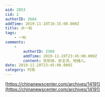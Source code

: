 ```yaml
---
aid: 2053
cid: 2
authorID: 2664
addTime: 2019-11-28T16:15:00.000Z
title: 水一帖
tags:
    - 一帖
comments:
    -
        authorID: 2360
        addTime: 2019-11-28T23:45:00.000Z
        content: 轮轮味，非主流，地摊儿。
date: 2019-11-28T23:45:00.000Z
category: 时政
---
```


[https://chinanewscenter.com/archives/14191](https://chinanewscenter.com/archives/14191)
